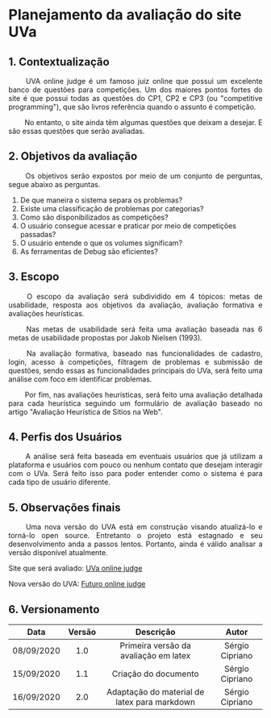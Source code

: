 # **Planejamento da avaliação do site UVa**

## 1. Contextualização

<p align="justify"> &emsp;&emsp; UVA online judge é um famoso juiz online que possui um excelente banco de questões para competições. Um dos maiores pontos fortes do site é que possui todas as questões do CP1, CP2 e CP3 (ou "competitive programming"), que são livros referência quando o assunto é competição.</p>

<p align="justify"> &emsp;&emsp; No entanto, o site ainda têm algumas questões que deixam a desejar. E são essas questões que serão avaliadas.</p>

## 2. Objetivos da avaliação

<p align="justify"> &emsp;&emsp; Os objetivos serão expostos por meio de um conjunto de perguntas, segue abaixo as perguntas.</p>

1. De que maneira o sistema separa os problemas?
2. Existe uma classificação de problemas por categorias?
3. Como são disponibilizados as competições?
4. O usuário consegue acessar e praticar por meio de competições passadas?
5. O usuário entende o que os volumes significam?
6. As ferramentas de Debug são eficientes?

## 3. Escopo

<p align="justify"> &emsp;&emsp; O escopo da avaliação será subdividido em 4 tópicos: metas de usabilidade, resposta aos objetivos da avaliação, avaliação formativa e avaliações heurísticas.</p>

<p align="justify"> &emsp;&emsp; Nas metas de usabilidade será feita uma avaliação baseada nas 6 metas de usabilidade propostas por Jakob Nielsen (1993).</p>

<p align="justify"> &emsp;&emsp; Na avaliação formativa, baseado nas funcionalidades de cadastro, login, acesso à competições, filtragem de problemas e submissão de questões, sendo essas as funcionalidades principais do UVa, será feito uma análise com foco em identificar problemas.</p>

<p align="justify"> &emsp;&emsp; Por fim, nas avaliações heurísticas, será feito uma avaliação detalhada para cada heurística seguindo um formulário de avaliação baseado no artigo "Avaliação Heurística de Sítios na Web".</p>

## 4. Perfis dos Usuários

<p align="justify"> &emsp;&emsp; A análise será feita baseada em eventuais usuários que já utilizam a plataforma e usuários com pouco ou nenhum contato que desejam interagir com o UVa. Será feito isso para poder entender como o sistema é para cada tipo de usuário diferente.</p>

## 5. Observações finais

<p align="justify"> &emsp;&emsp; Uma nova versão do UVA está em construção visando atualizá-lo e torná-lo open source. Entretanto o projeto está estagnado e seu desenvolvimento anda a passos lentos. Portanto, ainda é válido analisar a versão disponível atualmente.</p>

Site que será avaliado: <a href="https://onlinejudge.org/">UVa online judge</a> 

Nova versão do UVA: <a href="https://github.com/TheOnlineJudge/ojudge">Futuro online judge</a> 

## 6. Versionamento

|Data|Versão|Descrição|Autor|
|:-:|:-:|:-:|:-:|
|08/09/2020|1.0|Primeira versão da avaliação em latex|Sérgio Cipriano|
|15/09/2020|1.1|Criação do documento|Sérgio Cipriano|
|16/09/2020|2.0|Adaptação do material de latex para markdown|Sérgio Cipriano|
